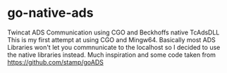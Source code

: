 # go-native-ads
Twincat ADS Communication using CGO and Beckhoffs native TcAdsDLL
This is my first attempt at using CGO and Mingw64. Basically most ADS Libraries won't let you commnunicate to the localhost
so I decided to use the native libraries instead. Much inspiration and some code taken from https://github.com/stamp/goADS
